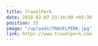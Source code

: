 ```yaml
---
title: TravelPerk
date: 2018-02-07 23:34:00 +05:30
position: 15
image: "/uploads/TRAVELPERK.jpg"
link: https://www.travelperk.com
---
```


